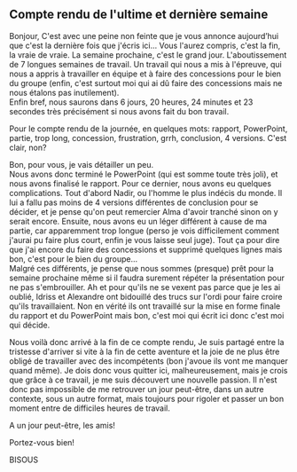 ## Compte rendu de l'ultime et dernière semaine ##

Bonjour,
C'est avec une peine non feinte que je vous annonce aujourd’hui que c'est la dernière fois que j'écris ici... Vous l'aurez compris, c'est la fin, la vraie de vraie. La semaine prochaine, c'est le grand jour. L'aboutissement de 7 longues semaines de travail. Un travail qui nous a  mis à l'épreuve, qui nous a appris à travailler en équipe et à faire des concessions pour le bien du groupe (enfin, c'est surtout moi qui ai dû faire des concessions mais ne nous étalons pas inutilement).  
Enfin bref, nous saurons dans 6 jours, 20 heures, 24 minutes et 23 secondes très précisément si nous avons fait du bon travail.  

Pour le compte rendu de la journée, en quelques mots: rapport, PowerPoint, partie, trop long, concession, frustration, grrh, conclusion, 4 versions.
C'est clair, non?

Bon, pour vous, je vais détailler un peu.  
Nous avons donc terminé le PowerPoint (qui est somme toute très joli), et nous avons finalisé le rapport. Pour ce dernier, nous avons eu quelques complications. Tout d'abord Nadir, ou l'homme le plus indécis du monde. Il lui a fallu pas moins de 4 versions différentes de conclusion pour se décider, et je pense qu'on peut remercier Alma d'avoir tranché sinon on y serait encore.
Ensuite, nous avons eu un léger différent à cause de ma partie, car apparemment trop longue (perso je vois difficilement comment j'aurai pu faire plus court, enfin je vous laisse seul juge). Tout ça pour dire que j'ai encore du faire des concessions et supprimé quelques lignes mais bon, c'est pour le bien du groupe...  
Malgré ces différents, je pense que nous sommes (presque) prêt pour la semaine prochaine même si il faudra surement répéter la présentation pour ne pas s'embrouiller. 
Ah et pour qu'ils ne se vexent pas parce que je les ai oublié, Idriss et Alexandre ont bidouillé des trucs sur l'ordi pour faire croire qu'ils travaillaient. Non en vérité ils ont travaillé sur la mise en forme finale du rapport et du PowerPoint mais bon, c'est moi qui écrit ici donc c'est moi qui décide.

Nous voilà donc arrivé à la fin de ce compte rendu, Je suis partagé entre la tristesse d'arriver si vite à la fin de cette aventure et la joie de ne plus être obligé de travailler avec des incompétents (bon j'avoue ils vont me manquer quand même).
Je dois donc vous quitter ici, malheureusement, mais je crois que grâce à ce travail, je me suis découvert une nouvelle passion. Il n'est donc pas impossible de me retrouver un jour peut-être, dans un autre contexte, sous un autre format, mais toujours pour rigoler et passer un bon moment entre de difficiles heures de travail.

A un jour peut-être, les amis! 

Portez-vous bien!

BISOUS


